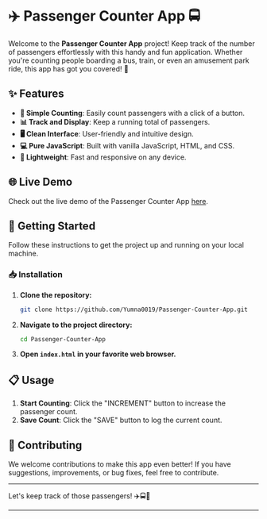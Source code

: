 # ✈️ Passenger Counter App 🚍

Welcome to the **Passenger Counter App** project! Keep track of the number of passengers effortlessly with this handy and fun application. Whether you're counting people boarding a bus, train, or even an amusement park ride, this app has got you covered! 🌟

## ✨ Features

- **🔢 Simple Counting**: Easily count passengers with a click of a button.
- **📊 Track and Display**: Keep a running total of passengers.
- **🖥️ Clean Interface**: User-friendly and intuitive design.
- **💻 Pure JavaScript**: Built with vanilla JavaScript, HTML, and CSS.
- **🚀 Lightweight**: Fast and responsive on any device.

## 🌐 Live Demo

Check out the live demo of the Passenger Counter App [here](https://passenger-counter-app-x-js.netlify.app/).

## 🚀 Getting Started

Follow these instructions to get the project up and running on your local machine.

### 📥 Installation

1. **Clone the repository:**
   ```bash
   git clone https://github.com/Yumna0019/Passenger-Counter-App.git
   ```
2. **Navigate to the project directory:**
   ```bash
   cd Passenger-Counter-App
   ```
3. **Open `index.html` in your favorite web browser.**

## 📋 Usage

1. **Start Counting**: Click the "INCREMENT" button to increase the passenger count.
2. **Save Count**: Click the "SAVE" button to log the current count.

## 🤝 Contributing

We welcome contributions to make this app even better! If you have suggestions, improvements, or bug fixes, feel free to contribute.

---

Let's keep track of those passengers! ✈️🚍🚌

---
